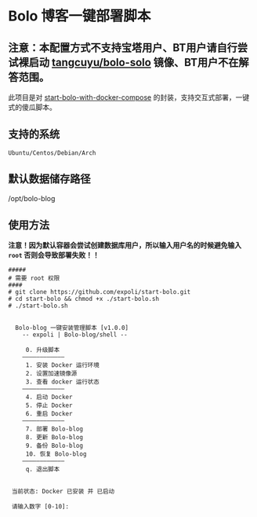 # Bolo 博客一键部署脚本

## 注意：本配置方式不支持宝塔用户、BT用户请自行尝试裸启动 [tangcuyu/bolo-solo](https://hub.docker.com/repository/docker/tangcuyu/traefik/general) 镜像、BT用户不在解答范围。

 此项目是对 [start-bolo-with-docker-compose](https://github.com/expoli/start-bolo-with-docker-compose) 的封装，支持交互式部署，一键式的傻瓜脚本。


## 支持的系统

`Ubuntu/Centos/Debian/Arch`

## 默认数据储存路径

/opt/bolo-blog

## 使用方法

**注意！因为默认容器会尝试创建数据库用户，所以输入用户名的时候避免输入`root` 否则会导致部署失败！！**

```
#####
# 需要 root 权限
####
# git clone https://github.com/expoli/start-bolo.git
# cd start-bolo && chmod +x ./start-bolo.sh
# ./start-bolo.sh
```

```

  Bolo-blog 一键安装管理脚本 [v1.0.0]
	-- expoli | Bolo-blog/shell --
	
	 0. 升级脚本
	————————————
	 1. 安装 Docker 运行环境
	 2. 设置加速镜像源
	 3. 查看 docker 运行状态
	————————————
	 4. 启动 Docker
	 5. 停止 Docker
	 6. 重启 Docker
	————————————
	 7. 部署 Bolo-blog
	 8. 更新 Bolo-blog
	 9. 备份 Bolo-blog
	 10. 恢复 Bolo-blog
	————————————
	 q. 退出脚本
			

 当前状态: Docker 已安装 并 已启动

 请输入数字 [0-10]:

```
